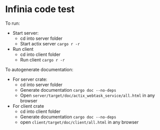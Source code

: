 # Infinia code test

To run:
- Start server: 
    - cd into server folder
    - Start actix server ```cargo r -r```
- Run client
    - cd into client folder
    - Run client ```cargo r -r```

To autogenerate documentation:
- For server crate: 
    - cd into server folder
    - Generate documentation ```cargo doc --no-deps```
    - Open ```server/target/doc/actix_webtask_service/all.html``` in any browser
- For client crate
    - cd into client folder
    - Generate documentation ```cargo doc --no-deps```
    - open ```client/target/doc/client/all.html``` in any browser